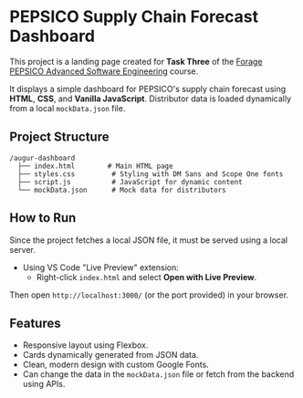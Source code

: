 # PEPSICO Supply Chain Forecast Dashboard

This project is a landing page created for **Task Three** of the [Forage PEPSICO Advanced Software Engineering](https://www.theforage.com/simulations/pepsico/advanced-software-engineering-84cr) course.

It displays a simple dashboard for PEPSICO's supply chain forecast using **HTML**, **CSS**, and **Vanilla JavaScript**. Distributor data is loaded dynamically from a local `mockData.json` file.

## Project Structure
```
/augur-dashboard
  ├── index.html        # Main HTML page
  ├── styles.css         # Styling with DM Sans and Scope One fonts
  ├── script.js          # JavaScript for dynamic content
  └── mockData.json      # Mock data for distributors
```

## How to Run
Since the project fetches a local JSON file, it must be served using a local server.

- Using VS Code "Live Preview" extension:
  - Right-click `index.html` and select **Open with Live Preview**.

Then open `http://localhost:3000/` (or the port provided) in your browser.

## Features
- Responsive layout using Flexbox.
- Cards dynamically generated from JSON data.
- Clean, modern design with custom Google Fonts.
- Can change the data in the `mockData.json` file or fetch from the backend using APIs.
